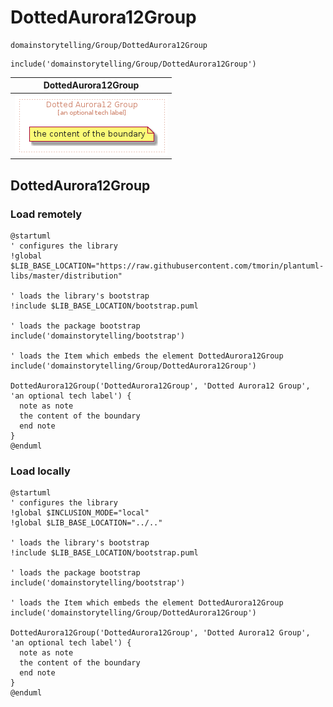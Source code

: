 # DottedAurora12Group


```text
domainstorytelling/Group/DottedAurora12Group
```

```text
include('domainstorytelling/Group/DottedAurora12Group')
```



| DottedAurora12Group |
| :---: |
| ![illustration for DottedAurora12Group](../../domainstorytelling/Group/DottedAurora12Group.Local.png) |




## DottedAurora12Group

### Load remotely
```plantuml
@startuml
' configures the library
!global $LIB_BASE_LOCATION="https://raw.githubusercontent.com/tmorin/plantuml-libs/master/distribution"

' loads the library's bootstrap
!include $LIB_BASE_LOCATION/bootstrap.puml

' loads the package bootstrap
include('domainstorytelling/bootstrap')

' loads the Item which embeds the element DottedAurora12Group
include('domainstorytelling/Group/DottedAurora12Group')

DottedAurora12Group('DottedAurora12Group', 'Dotted Aurora12 Group', 'an optional tech label') {
  note as note
  the content of the boundary
  end note
}
@enduml
```

### Load locally
```plantuml
@startuml
' configures the library
!global $INCLUSION_MODE="local"
!global $LIB_BASE_LOCATION="../.."

' loads the library's bootstrap
!include $LIB_BASE_LOCATION/bootstrap.puml

' loads the package bootstrap
include('domainstorytelling/bootstrap')

' loads the Item which embeds the element DottedAurora12Group
include('domainstorytelling/Group/DottedAurora12Group')

DottedAurora12Group('DottedAurora12Group', 'Dotted Aurora12 Group', 'an optional tech label') {
  note as note
  the content of the boundary
  end note
}
@enduml
```

